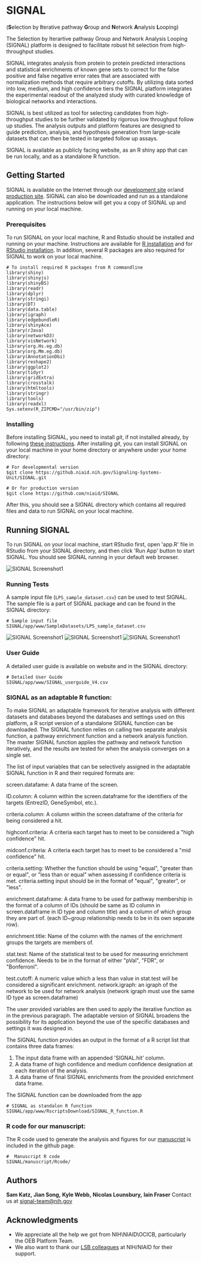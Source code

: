# SIGNAL
(**S**election by **I**terative pathway **G**roup and **N**etwork **A**nalysis **L**ooping)


The Selection by Iterartive pathway Group and Network Analysis Looping (SIGNAL) platform is designed to facilitate robust hit selection from high-throughput studies. 

SIGNAL integrates analysis from protein to protein predicted interactions and statistical enrichments of known gene sets to correct for the false positive and false negative error rates that are associated with normalization methods that require arbitrary cutoffs. By utilizing data sorted into low, medium, and high confidence tiers the SIGNAL platform integrates the experimental readout of the analyzed study with curated knowledge of biological networks and interactions. 

SIGNAL is best utilized as tool for selecting candidates from high-throughput studies to be further validated by rigorous low throughput follow up studies. The analysis outputs and platform features are designed to guide prediction, analysis, and hypothesis generation from large-scale datasets that can then be tested in targeted follow up assays.

SIGNAL is available as publicly facing website, as an R shiny app that can be run locally, and as a standalone R function.



## Getting Started

SIGNAL is available on the Internet through our [development site](https://signal.niaidawsqa.net) or/and [production site](https://signal.niaid.nih.gov/). SIGNAL can also be downloaded and run as a standalone application. The instructions below will get you a copy of SIGNAL up and running on your local machine. 

### Prerequisites

To run SIGNAL on your local machine, R and Rstudio should be installed and running on your machine. Instructions are available for [R installation](https://cran.r-project.org/bin/) and for [RStudio installation](https://www.rstudio.com/products/rstudio/download/). In addition, several R packages are also required for SIGNAL to work on your local machine. 

```
# To install required R packages from R commandline
library(shiny)
library(shinyjs)
library(shinyBS)
library(readr)
library(dplyr)
library(stringi)
library(DT)
library(data.table)
library(igraph)
library(edgebundleR)
library(shinyAce)
library(rJava)
library(networkD3)
library(visNetwork)
library(org.Hs.eg.db)
library(org.Mm.eg.db)
library(AnnotationDbi)
library(reshape2)
library(ggplot2)
library(tidyr)
library(gridExtra)
library(crosstalk)
library(htmltools)
library(stringr)
library(tools)
library(readxl)
Sys.setenv(R_ZIPCMD="/usr/bin/zip")
```

### Installing

Before installing SIGNAL, you need to install *git*, if not installed already, by following [these instructions](https://gist.github.com/derhuerst/1b15ff4652a867391f03). After installing *git*, you can install SIGNAL on your local machine in your home directory or anywhere under your home directory:

```
# For developmental version
$git clone https://github.niaid.nih.gov/Signaling-Systems-Unit/SIGNAL.git

# Or for production version
$git clone https://github.com/niaid/SIGNAL
```

After this, you should see a SIGNAL directory which contains all required files and data to run SIGNAL on your local machine.

## Running SIGNAL

To run SIGNAL on your local machine, start RStudio first, open 'app.R' file in RStudio from your SIGNAL directory, and then click 'Run App' button to start SIGNAL. You should see SIGNAL running in your default web browser.

![SIGNAL Screenshot1](./app/www/images/StartAnalysis_page.png)

### Running Tests

A sample input file (`LPS_sample_dataset.csv`) can be used to test SIGNAL. The sample file is a part of SIGNAL package and can be found in the SIGNAL directory:

```
# Sample input file
SIGNAL/app/www/SampleDatasets/LPS_sample_dataset.csv
```

![SIGNAL Screenshot1](./app/www/images/SIGNALhits_map.png)
![SIGNAL Screenshot1](./app/www/images/KEGGPathway_map.png)
![SIGNAL Screenshot1](./app/www/images/NetworkGraph_map.png)

### User Guide

A detailed user guide is available on website and in the SIGNAL directory:

```
# Detailed User Guide
SIGNAL/app/www/SIGNAL_userguide_V4.csv
```


### SIGNAL as an adaptable R function:

To make SIGNAL an adaptable framework for iterative analysis with different datasets and databases beyond the databases and settings used on this platform, a R script version of a standalone SIGNAL function can be downloaded. The SIGNAL function relies on calling two separate analysis function, a pathway enrichment function and a network analysis function. The master SIGNAL function applies the pathway and network function iteratively, and the results are tested for when the analysis converges on a single set.

The list of input variables that can be selectively assigned in the adaptable SIGNAL function in R and their required formats are:

screen.datafame: A data frame of the screen. 

ID.column: A column within the screen.dataframe for the identifiers of the targets (EntrezID, GeneSymbol, etc.).

criteria.column: A column within the screen.dataframe of the criteria for being considered a hit.

highconf.criteria: A criteria each target has to meet to be considered a "high confidence" hit.

midconf.criteria: A criteria each target has to meet to be considered a "mid confidence" hit.

criteria.setting: Whether the function should be using "equal", "greater than or equal", or "less than or equal" when assessing if confidence criteria is met. criteria.setting input should be in the format of "equal", "greater", or "less".

enrichment.dataframe: A data frame to be used for pathway membership in the format of a column of IDs (should be same as ID column in screen.dataframe in ID type and column title) and a column of which group they are part of. (each ID~group relationship needs to be in its own separate row).

enrichment.title: Name of the column with the names of the enrichment groups the targets are members of.

stat.test: Name of the statistical test to be used for measuring enrichment confidence. Needs to be in the format of either "pVal", "FDR", or "Bonferroni".

test.cutoff: A numeric value which a less than value in stat.test will be considered a significant enrichment.
network.igraph: an igraph of the network to be used for network analysis (network igraph must use the same ID type as screen.dataframe)

The user provided variables are then used to apply the iterative function as in the previous paragraph. The adaptable version of SIGNAL broadens the possibility for its application beyond the use of the specific databases and settings it was designed in. 

The SIGNAL function provides an output in the format of a R script list that contains three data frames: 
1.	The input data frame with an appended 'SIGNAL.hit' column. 
2.	A data frame of high confidence and medium confidence designation at each iteration of the analysis. 
3.	A data frame of final SIGNAL enrichments from the provided enrichment data frame.

The SIGNAL function can be downloaded from the app


```
# SIGNAL as standalon R function
SIGNAL/app/www/RscriptsDownload/SIGNAL_R_function.R
```


### R code for our manuscript:

The R code used to generate the analysis and figures for our [manuscript](https://www.biorxiv.org/content/10.1101/2020.07.15.204917v2) is included in the github page.

```
#  Manuscript R code
SIGNAL/manuscript/Rcode/
```

## Authors

**Sam Katz,**
**Jian Song,**
**Kyle Webb,**
**Nicolas Lounsbury,**
**Iain Fraser**
Contact us at signal-team@nih.gov


## Acknowledgments

* We appreciate all the help we got from NIH\NIAID\OCICB, particularly the OEB Platform Team.
* We also want to thank our [LSB colleagues](https://www.niaid.nih.gov/research/lab-systems-biology) at NIH/NIAID for their support.


